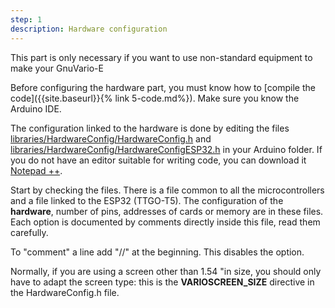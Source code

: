 ```yaml
---
step: 1
description: Hardware configuration
---
```


This part is only necessary if you want to use non-standard equipment to make your GnuVario-E

Before configuring the hardware part, you must know how to [compile the code]({{site.baseurl}}{% link 5-code.md%}). Make sure you know the Arduino IDE.

The configuration linked to the hardware is done by editing the files [libraries/HardwareConfig/HardwareConfig.h](https://github.com/prunkdump/GNUVario-TTGO-T5/tree/master/Sources/Beta%20Code/libraries/HardwareConfig/HardwareConfig.h) and [libraries/HardwareConfig/HardwareConfigESP32.h](https://github.com/prunkdump/GNUVario-TTGO-T5/tree/master/Sources/Beta%20Code/libraries/HardwareConfig/HardwareConfigESP32.h) in your Arduino folder. If you do not have an editor suitable for writing code, you can download it [Notepad ++](https://notepad-plus-plus.org/).

Start by checking the files. There is a file common to all the microcontrollers and a file linked to the ESP32 (TTGO-T5). The configuration of the **hardware**, number of pins, addresses of cards or memory are in these files. Each option is documented by comments directly inside this file, read them carefully.

To "comment" a line add "//" at the beginning. This disables the option.

Normally, if you are using a screen other than 1.54 "in size, you should only have to adapt the screen type: this is the **VARIOSCREEN_SIZE** directive in the HardwareConfig.h file.

